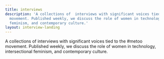 ```yaml
---
title: interviews
description: 'A collections of  interviews with significant voices tied to the #metoo
  movement. Published weekly, we discuss the role of women in technology, intersectional
  feminism, and contemporary culture.'
layout: interview-landing
---
```


A collections of  interviews with significant voices tied to the #metoo movement. Published weekly, we discuss the role of women in technology, intersectional feminism, and contemporary culture.